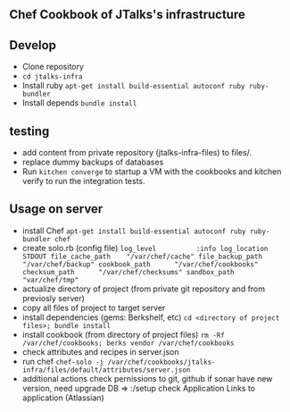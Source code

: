 Chef Cookbook of JTalks's infrastructure
----

## Develop

- Clone repository
- `cd jtalks-infra`
- Install ruby   `apt-get install build-essential autoconf ruby ruby-bundler`
- Install depends `bundle install`

## testing

- add content from private repository (jtalks-infra-files) to files/.
- replace dummy backups of databases
- Run `kitchen converge` to startup a VM with the cookbooks and kitchen verify to run the integration tests.


## Usage on server

- install Chef  `apt-get install build-essential autoconf ruby ruby-bundler chef`
- create solo.rb (config file)
	    `log_level          :info
     	log_location	   STDOUT
     	file_cache_path    "/var/chef/cache"
        file_backup_path   "/var/chef/backup"
     	cookbook_path      "/var/chef/cookbooks"
     	checksum_path      "/var/chef/checksums"
     	sandbox_path	   "var/chef/tmp"`
- actualize directory of project <files> (from private git repository and from previosly server)
- copy all files of project to target server
- install dependencies (gems: Berkshelf, etc) `cd <directory of project files>; bundle install`
- install cookbook (from directory of project files) `rm -Rf /var/chef/cookbooks; berks vendor /var/chef/cookbooks`
- check attributes and recipes in server.json
- run chef   `chef-solo -j /var/chef/cookbooks/jtalks-infra/files/default/attributes/server.json`
- additional actions
  check pernissions to git, github
  if sonar have new version, need upgrade DB => <host>:<port>/setup
  check Application Links to application (Atlassian)